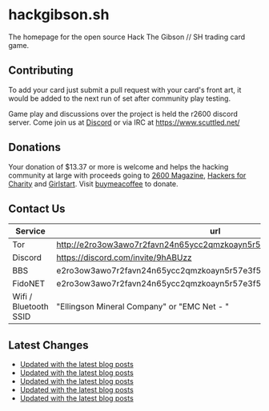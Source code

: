 # hackgibson.sh
The homepage for the open source Hack The Gibson // SH trading card game.


## Contributing

To add your card just submit a pull request with your card's front art, it would be added to the next run of set after community play testing.

Game play and discussions over the project is held the r2600 discord server. Come join us at [Discord](https://discord.com/invite/9hABUzz) or via IRC at https://www.scuttled.net/


## Donations

Your donation of $13.37 or more is welcome and helps the hacking community at large with proceeds going to [2600 Magazine](https://2600.com/), [Hackers for Charity](https://hackersforcharity.org) and [Girlstart](https://girlstart.org).  Visit [buymeacoffee](https://www.buymeacoffee.com/hackgibson.sh) to donate.


## Contact Us

Service | url
-|-
Tor | http://e2ro3ow3awo7r2favn24n65ycc2qmzkoayn5r57e3f56nvjwdcgg32ad.onion
Discord | https://discord.com/invite/9hABUzz
BBS | e2ro3ow3awo7r2favn24n65ycc2qmzkoayn5r57e3f56nvjwdcgg32ad.onion:23
FidoNET | e2ro3ow3awo7r2favn24n65ycc2qmzkoayn5r57e3f56nvjwdcgg32ad.onion:24554
Wifi / Bluetooth SSID | "Ellingson Mineral Company" or "EMC Net - <fidonet address>"

## Latest Changes
<!-- BLOG-POST-LIST:START -->
- [Updated with the latest blog posts](https://github.com/DFW2600/hackgibson.sh/commit/3cdb74f5b736cda2d560da4137dc42ae0d8ee218)
- [Updated with the latest blog posts](https://github.com/DFW2600/hackgibson.sh/commit/1b44543b4b66619a1a6acd91fb49fe1d71846ed3)
- [Updated with the latest blog posts](https://github.com/DFW2600/hackgibson.sh/commit/e0772e55c970f0e75b7853d65a8ad1d9a7cab2ed)
- [Updated with the latest blog posts](https://github.com/DFW2600/hackgibson.sh/commit/1415a1132ff6323f7f7117ecc6295cecd3163c7b)
- [Updated with the latest blog posts](https://github.com/DFW2600/hackgibson.sh/commit/2b47aa2454a8920361f9aec376e78df2a3ffe012)
<!-- BLOG-POST-LIST:END -->
